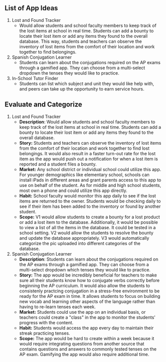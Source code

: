 ## List of App Ideas
1. Lost and Found Tracker
   - Would allow students and school faculty members to keep track of the lost items at school in real time. Students can add a bounty to locate their lost item or add any items they found to the overall database. This way, students and teachers can observe the inventory of lost items from the comfort of their location and work together to find belongings.  
2. Spanish Conjugation Learner
    - Students can learn about the conjugations required on the AP exams through a gamified app. They can choose from a multi-select dropdown the tenses they would like to practice. 
3. In-School Tutor Finder
    - Students can list which subject and unit they would like help with, and peers can take up the opportunity to earn service hours.

## Evaluate and Categorize
1. Lost and Found Tracker
   - **Description**: Would allow students and school faculty members to keep track of the lost items at school in real time. Students can add a bounty to locate their lost item or add any items they found to the overall database.  
   - **Story:** Students and teachers can observe the inventory of lost items from the comfort of their location and work together to find lost belongings. It would also result in a faster turn-out rate for the lost item as the app would push out a notification for when a lost item is reported and a student files a bounty. 
   - **Market:** Any school district or individual school could utilize this app. For younger demographics like elementary school, schools can install iPads in different areas and grant parents access to this app to use on behalf of the student. As for middle and high school students, most own a phone and could utilize this app directly. 
   - **Habit:** School faculty would monitor this app daily to see if the lost items are returned to the owner.  Students would be checking daily to see if their item has been added to the inventory or found by another student.
   - **Scope:** V1 would allow students to create a bounty for a lost product or add a lost item to the database. Additionally, it would be possible to view a list of all the items in the database. It could be tested in a school setting. V2 would allow the students to resolve the bounty and update the database appropriately. V3 would automatically categorize the pic uploaded into different categories of the database.
2. Spanish Conjugation Learner
   - **Description**: Students can learn about the conjugations required on the AP exams through a gamified app. They can choose from a multi-select dropdown which tenses they would like to practice. 
   - **Story:** The app would be incredibly beneficial for teachers to make sure all their students know how to conjugate verbs correctly before beginning the AP curriculum. It would also allow the students to consistenly practcing conjugation in a stress-free environment to be ready for the AP exam in time. It allows students to focus on building new vocab and learning other aspects of the language rather than having to re-learn tenses each week. 
   - **Market:** Students could use the app on an individual basis, or teachers could create a "class" in the app to monitor the students' progress with the content.  
   - **Habit:** Students would access the app every day to maintain their streak practicing tenses. 
   - **Scope:** The app would be hard to create within a week because it would require integrating questions from another source that contains questions and answers to commonly tested tenses on the AP exam. Gamifying the app would also require additional time.

